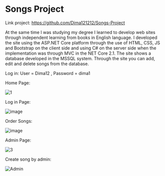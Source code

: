 # Songs Project

Link project: https://github.com/Dima121212/Songs-Project

At the same time I was studying my degree I learned to develop web sites through independent learning from books in English language. I developed the site using the ASP.NET Core platform through the use of HTML, CSS, JS and Bootstrap on the client side and using C# on the server side when the implementation was through MVC in the NET Core 2.1. The site shows a database developed in the MSSQL system. Through the site you can add, edit and delete songs from the database.

Log in: User = Dima12 , Password = dima1

Home Page:

![1](https://user-images.githubusercontent.com/51830348/63217465-918c9f00-c14f-11e9-9c47-672f38d16160.JPG)

Log in Page:

![image](https://user-images.githubusercontent.com/51830348/59842017-411ae000-935e-11e9-9b48-359dbdc7fbe7.png)

Order Songs:

![image](https://user-images.githubusercontent.com/51830348/59842501-57756b80-935f-11e9-9d10-ef2b542e413a.png)

Admin Page:

![3](https://user-images.githubusercontent.com/26526551/59967970-028e4c80-953b-11e9-901d-f23ec053da1c.JPG)

Create song by admin:

![Admin](https://user-images.githubusercontent.com/51830348/63208973-b5b29680-c0e3-11e9-8b94-54bdae5cb0d6.JPG)


